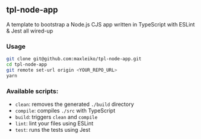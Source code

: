 ## tpl-node-app

A template to bootstrap a Node.js CJS app written in TypeScript with ESLint & Jest all wired-up

### Usage
```sh
git clone git@github.com:maxleiko/tpl-node-app.git
cd tpl-node-app
git remote set-url origin <YOUR_REPO_URL>
yarn
```

### Available scripts:
 - `clean`: removes the generated `./build` directory
 - `compile`: compiles `./src` with TypeScript
 - `build`: triggers `clean` and `compile`
 - `lint`: lint your files using ESLint
 - `test`: runs the tests using Jest
